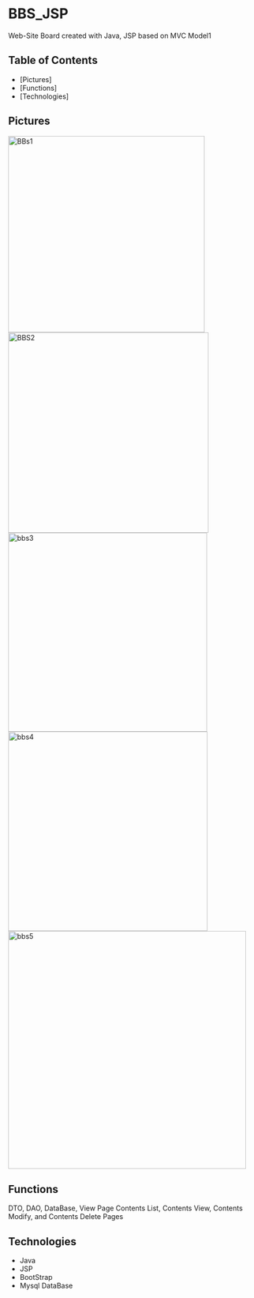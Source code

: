 # BBS_JSP

Web-Site Board created with Java, JSP based on MVC Model1

## Table of Contents

* [Pictures]
* [Functions]
* [Technologies]

## Pictures
<div>
<img width="398" alt="BBs1" src="https://user-images.githubusercontent.com/52841715/80934008-119f8580-8e01-11ea-9d3d-5dbb31a27a6a.PNG">
<img width="406" alt="BBS2" src="https://user-images.githubusercontent.com/52841715/80934009-12d0b280-8e01-11ea-8af2-0fd8f39074fb.PNG">
<img width="403" alt="bbs3" src="https://user-images.githubusercontent.com/52841715/80934010-1401df80-8e01-11ea-9f95-81dd147b7c22.PNG">
<img width="404" alt="bbs4" src="https://user-images.githubusercontent.com/52841715/80934011-149a7600-8e01-11ea-8d63-b5b31947895f.PNG">
<img width="482" alt="bbs5" src="https://user-images.githubusercontent.com/52841715/80934012-15cba300-8e01-11ea-8541-4918519a480e.PNG">
</div>

## Functions
DTO, DAO, DataBase, View Page
Contents List, Contents View, Contents Modify, and Contents Delete Pages

## Technologies
* Java
* JSP
* BootStrap
* Mysql DataBase

